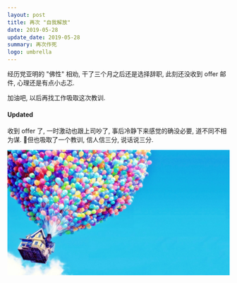 ```yaml
---
layout: post
title: 再次 "自我解放"
date: 2019-05-28
update_date: 2019-05-28
summary: 再次作死
logo: umbrella
---
```


经历党亚明的 "佛性" 相劝, 干了三个月之后还是选择辞职, 此刻还没收到 offer 邮件, 心理还是有点小忐忑.

加油吧, 以后再找工作吸取这次教训.

#### Updated
收到 offer 了, 一时激动也跟上司吵了, 事后冷静下来感觉的确没必要, 道不同不相为谋. 但也吸取了一个教训, 信人信三分, 说话说三分.

![](/assets/img/2019-05-28/wallpapers.jpg)


